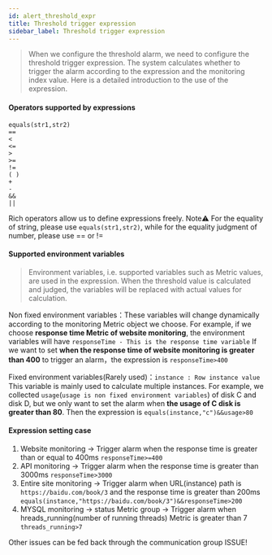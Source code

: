 ```yaml
---
id: alert_threshold_expr  
title: Threshold trigger expression      
sidebar_label: Threshold trigger expression
---
```


> When we configure the threshold alarm, we need to configure the threshold trigger expression. The system calculates whether to trigger the alarm according to the expression and the monitoring index value. Here is a detailed introduction to the use of the expression.

#### Operators supported by expressions

```
equals(str1,str2) 
==
<
<=
>
>=
!=
( )
+
-
&&
||
```

Rich operators allow us to define expressions freely.
Note⚠️ For the equality of string, please use `equals(str1,str2)`, while for the equality judgment of number, please use == or !=

#### Supported environment variables

> Environment variables, i.e. supported variables such as Metric values, are used in the expression. When the threshold value is calculated and judged, the variables will be replaced with actual values for calculation.

Non fixed environment variables：These variables will change dynamically according to the monitoring Metric object we choose. For example, if we choose **response time Metric of website monitoring**, the environment variables will have `responseTime - This is the response time variable`
If we want to set **when the response time of website monitoring is greater than 400** to trigger an alarm，the expression is `responseTime>400`

Fixed environment variables(Rarely used)：`instance : Row instance value`
This variable is mainly used to calculate multiple instances. For example, we collected `usage`(`usage is non fixed environment variables`) of disk C and disk D, but we only want to set the alarm when **the usage of C disk is greater than 80**. Then the expression is `equals(instance,"c")&&usage>80`

#### Expression setting case

1. Website monitoring -> Trigger alarm when the response time is greater than or equal to 400ms
   `responseTime>=400`
2. API monitoring -> Trigger alarm when the response time is greater than 3000ms
   `responseTime>3000`
3. Entire site monitoring -> Trigger alarm when URL(instance) path is `https://baidu.com/book/3` and the response time is greater than 200ms
   `equals(instance,"https://baidu.com/book/3")&&responseTime>200`
4. MYSQL monitoring -> status Metric group -> Trigger alarm when hreads_running(number of running threads) Metric is greater than 7
   `threads_running>7`

Other issues can be fed back through the communication group ISSUE!

